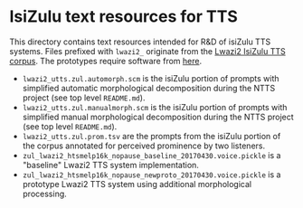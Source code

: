 IsiZulu text resources for TTS
===============================

This directory contains text resources intended for R&D of isiZulu TTS systems. Files prefixed with `lwazi2_` originate from the [Lwazi2 IsiZulu TTS corpus][rma:zul]. The prototypes require software from [here](https://github.com/NWU-MuST/ttslab2).

 - `lwazi2_utts.zul.automorph.scm` is the isiZulu portion of prompts with simplified automatic morphological decomposition during the NTTS project (see top level `README.md`).
 - `lwazi2_utts.zul.manualmorph.scm` is the isiZulu portion of prompts with simplified manual morphological decomposition during the NTTS project (see top level `README.md`).
 - `lwazi2_utts.zul.prom.tsv` are the prompts from the isiZulu portion of the corpus annotated for perceived prominence by two listeners.
 - `zul_lwazi2_htsmelp16k_nopause_baseline_20170430.voice.pickle` is a "baseline" Lwazi2 TTS system implementation.
 - `zul_lwazi2_htsmelp16k_nopause_newproto_20170430.voice.pickle` is a prototype Lwazi2 TTS system using additional morphological processing.

[rma:zul]: http://rma.nwu.ac.za/index.php/lwazi2-zu-tts-corpus.html

